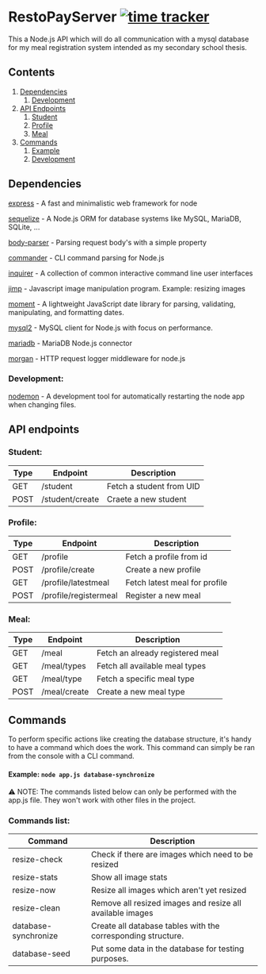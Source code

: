 # RestoPayServer [![time tracker](https://wakatime.com/badge/github/guillaumedeplancke/GIP-NodeAPI.svg)](https://wakatime.com/badge/github/guillaumedeplancke/GIP-NodeAPI)

This a Node.js API which will do all communication with a mysql database for my meal registration system intended as my secondary school thesis.

## Contents

1. [Dependencies](#dependencies)
    1. [Development](#development)
2. [API Endpoints](#endpoints)
    1. [Student](#student)
    1. [Profile](#profile)
    1. [Meal](#meal)
3. [Commands](#commands)
    1. [Example](#example)
    1. [Development](#command_list)

## Dependencies

[express](https://www.npmjs.com/package/express) - A fast and minimalistic web framework for node

[sequelize](https://www.npmjs.com/package/sequelize) - A Node.js ORM for database systems like MySQL, MariaDB, SQLite, ...

[body-parser](https://www.npmjs.com/package/body-parser) - Parsing request body's with a simple property

[commander](https://www.npmjs.com/package/commander) - CLI command parsing for Node.js

[inquirer](https://www.npmjs.com/package/inquirer) - A collection of common interactive command line user interfaces

[jimp](https://www.npmjs.com/package/jimp) - Javascript image manipulation program. Example: resizing images

[moment](https://www.npmjs.com/package/moment) - A lightweight JavaScript date library for parsing, validating, manipulating, and formatting dates.

[mysql2](https://www.npmjs.com/package/mysql2) - MySQL client for Node.js with focus on performance.

[mariadb](https://www.npmjs.com/package/mariadb) - MariaDB Node.js connector

[morgan](https://www.npmjs.com/package/morgan) - HTTP request logger middleware for node.js


### Development:
[nodemon](https://www.npmjs.com/package/nodemon) - A development tool for automatically restarting the node app when changing files.

## <a name="endpoints"></a>API endpoints

### Student:
| Type | Endpoint        | Description              |
|------|-----------------|--------------------------|
| GET  | /student        | Fetch a student from UID |
| POST | /student/create | Craete a new student     |


### Profile:
| Type | Endpoint              | Description                   |
|------|-----------------------|-------------------------------|
| GET  | /profile              | Fetch a profile from id       |
| POST | /profile/create       | Create a new profile          |
| GET  | /profile/latestmeal   | Fetch latest meal for profile |
| POST | /profile/registermeal | Register a new meal           |

### Meal:
| Type | Endpoint      | Description                      |
|------|---------------|----------------------------------|
| GET  | /meal         | Fetch an already registered meal |
| GET  | /meal/types   | Fetch all available meal types   |
| GET  | /meal/type    | Fetch a specific meal type       |
| POST | /meal/create  | Create a new meal type           |

## Commands

To perform specific actions like creating the database structure, it's handy to have a command which does the work. This command can simply be ran from the console with a CLI command.

#### <a name="command_example"></a>Example: `node app.js database-synchronize`

⚠️ NOTE: The commands listed below can only be performed with the app.js file. They won't work with other files in the project.

### <a name="command_list"></a>Commands list:
| Command              | Description                                                  |
|----------------------|--------------------------------------------------------------|
| resize-check         | Check if there are images which need to be resized           |
| resize-stats         | Show all image stats                                         |
| resize-now           | Resize all images which aren't yet resized                   |
| resize-clean         | Remove all resized images and resize all available images    |
| database-synchronize | Create all database tables with the corresponding structure. |
| database-seed        | Put some data in the database for testing purposes.          |
